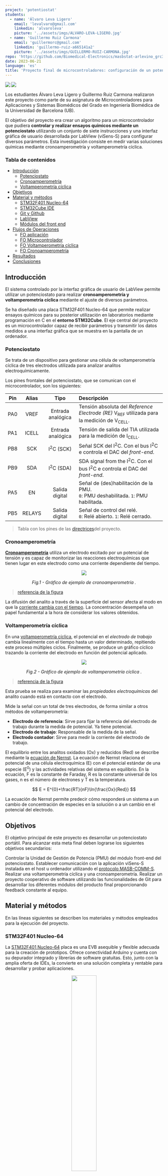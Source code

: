 ```yaml
---
project: 'potentiostat'
students:
  - name: 'Álvaro Leva Ligero'
    email: 'levalvaro@gmail.com'
    linkedin: 'alvaroleva'
    picture: '../assets/imgs/ALVARO-LEVA-LIGERO.jpg'
  - name: 'Guillermo Ruiz Carmona'
    email: 'guillermorc@gmail.com'
    linkedin: 'guillermo-ruiz-a665141a2'
    picture: '../assets/imgs/GUILLERMO-RUIZ-CARMONA.jpg'
repo: 'https://github.com/Biomedical-Electronics/masbstat-arlevino_grc32'
date: 2023-06-21
language: 'es'
title: 'Proyecto final de microcontroladores: configuración de un potenciostato'
---
```


<img align="left" src="https://img.shields.io/badge/Markdown final-project-yellow"><img align="left" src="https://img.shields.io/badge/Development environment -STM32CubeIDE-blue"></br>

Los estudiantes Álvaro Leva Ligero y Guillermo Ruiz Carmona realizaron este proyecto como parte de su asignatura de Microcontroladores para Aplicaciones y Sistemas Biomédicos del Grado en Ingeniería Biomédica de la Universidad de Barcelona (UB).

El objetivo del proyecto era crear un algoritmo para un microcontrolador que pudiera **controlar y realizar ensayos químicos mediante un potenciostato** utilizando un conjunto de siete instrucciones y una interfaz gráfica de usuario desarrollada por LabView (viSens-S) para configurar diversos parámetros. Esta investigación consiste en medir varias soluciones químicas mediante cronoamperometría y voltamperometría cíclica.

### Tabla de contenidos

- [Introducción](#introducción)
   - [Potenciostato](#potenciostato)
   - [Cronoamperometría](#cronoamperometría)
   - [Voltamperometría cíclica](#voltamperometría-cíclica)
- [Objetivos](#objetivos)
- [Material y métodos](#material-y-métodos)
   - [STM32F401 Nucleo-64](#stm32f401-nucleo-64)
   - [STM32Cube IDE](#stm32cube-ide)
   - [Git y Github](#git-y-github)
   - [LabView](#labview)
   - [Módulos del front end](#módulos-del-front-end)
- [Flujos de Operaciones](#flujos-de-operaciones)
   - [FO aplicación](#fo-aplicación)
   - [FO Microcontrolador](#fo-microcontrolador)
   - [FO Voltamperometría cíclica](#fo-voltamperometría-cíclica)
   - [FO Cronoamperometría](#fo-cronoamperometría)
- [Resultados](#resultados)
- [Conclusiones](#conclusiones)


## Introducción

El sistema controlado por la interfaz gráfica de usuario de LabView permite utilizar un potenciostato para realizar **cronoamperometría y voltamperometría cíclica** mediante el ajuste de diversos parámetros.

Se ha diseñado una placa STM32F401 Nucleo-64 que permite realizar ensayos químicos para su posterior utilización en laboratorios mediante programación en C en el **entorno STM32Cube**. El eje central del proyecto es un microcontrolador capaz de recibir parámetros y transmitir los datos medidos a una interfaz gráfica que se muestra en la pantalla de un ordenador.

### Potenciostato

Se trata de un dispositivo para gestionar una célula de voltamperometría cíclica de tres electrodos utilizada para analizar analitos electroquímicamente.

Los pines frontales del potenciostato, que se comunican con el microcontrolador, son los siguientes:

| Pin | Alias | Tipo | Descripción |
| :-: | :---: | :------------------: | :-------------------------------------------------------------------------------------------------------------- |
| PA0 | VREF | Entrada analógica | Tensión absoluta del _Reference Electrode (RE)_ V<sub>REF</sub> utilizada para la medición de V<sub>CELL</sub>. |
| PA1 | ICELL | Entrada analógica | Tensión de salida del TIA utilizada para la medición de I<sub>CELL</sub>. |
| PB8 | SCK | I<sup>2</sup>C (SCK) | Señal SCK del I<sup>2</sup>C. Con el bus I<sup>2</sup>C e controla el DAC del _front-end_. |
| PB9 | SDA | I<sup>2</sup>C (SDA) | SDA signal from the I<sup>2</sup>C. Con el bus I<sup>2</sup>C e controla el DAC del _front-end_. |
| PA5 | EN | Salida digital | Señal de (des)habilitación de la PMU.<br>`0`: PMU deshabilitada. `1`: PMU habilitada. |
| PB5 | RELAYS | Salida digital | Señal de control del relé.<br>`0`: Relé abierto. `1`: Relé cerrado. |

> Tabla con los pines de las [directrices](https://github.com/Biomedical-Electronics/masbstat-arlevino_grc32)del proyecto.

### Cronoamperometría

**[Cronoamperometría](https://en.wikipedia.org/wiki/Chronoamperometry)** utiliza un electrodo excitado por un potencial de tensión y es capaz de monitorizar las reacciones electroquímicas que tienen lugar en este electrodo como una corriente dependiente del tiempo.

<p align='center'>
<img src='../assets/Chronoamperometry.jpg'>
</p>

<p align="center">
<i> Fig.1 - Gráfico de ejemplo de cronoamperometría . </i>
</p>

> [referencia de la figura](https://en.wikipedia.org/wiki/Chronoamperometry)

La difusión del analito a través de la superficie del sensor afecta al modo en que la [corriente cambia con el tiempo](https://pubs.acs.org/doi/abs/10.1021/jp711936y). La concentración desempeña un papel fundamental a la hora de considerar los valores obtenidos.

### Voltamperometría cíclica

En una [voltamperometría cíclica](https://en.wikipedia.org/wiki/Cyclic_voltammetry), el potencial en el *electrodo de trabajo* cambia linealmente con el tiempo hasta un valor determinado, repitiendo este proceso múltiples ciclos. Finalmente, se produce un gráfico cíclico trazando la corriente del electrodo en función del potencial aplicado.

<p align='center'>
<img src='../assets/Cyclovoltammogram.jpg'>
</p>

<p align="center">
<i> Fig.2 - Gráfico de ejemplo de voltamperometría cíclica . </i>
</p>

> [referencia de la figura](https://en.wikipedia.org/wiki/Cyclic_voltammetry)

Esta prueba se realiza para examinar las *propiedades electroquímicas* del analito cuando está en contacto con el electrodo.

Mide la señal con un total de tres electrodos, de forma similar a otros métodos de voltamperometría:

- **Electrodo de referencia**: Sirve para fijar la referencia del electrodo de trabajo durante la medida de potencial. Ya tiene potencial.
- **Electrodo de trabajo**: Responsable de la medida de la señal.
- **Electrodo contador**: Sirve para medir la corriente del electrodo de trabajo.

El equilibrio entre los analitos oxidados (Ox) y reducidos (Red) se describe mediante la [ecuación de Nernst](https://pubs.acs.org/doi/10.1021/acs.jchemed.7b00361). La ecuación de Nernst relaciona el potencial de una célula electroquímica (E) con el potencial estándar de una especie (E<sup>0</sup>) y las actividades relativas del sistema en equilibrio. En la ecuación, F es la constante de Faraday, R es la constante universal de los gases, n es el número de electrones y T es la temperatura.

$$
E = E^{0}+\frac{RT}{nF}\ln{\frac{Ox}{Red}}
$$

La ecuación de Nernst permite predecir cómo responderá un sistema a un cambio de concentración de especies en la solución o a un cambio en el potencial del electrodo.


## Objetivos
El objetivo principal de este proyecto es desarrollar un potenciostato portátil. Para alcanzar esta meta final deben lograrse los siguientes objetivos secundarios:

Controlar la Unidad de Gestión de Potencia (PMU) del módulo front-end del potenciostato. 
Establecer comunicación con la aplicación viSens-S instalada en el host u ordenador utilizando el [protocolo MASB-COMM-S](https://github.com/Biomedical-Electronics/masbstat-arlevino_grc32/blob/master/Docs/protocolo-de-comunicacion.md).
Realizar una voltamperometría cíclica y una cronoamperometría.
Realizar un proyecto cooperativo de software utilizando las funcionalidades de Git para desarrollar los diferentes módulos del producto final proporcionando feedback constante al equipo.

## Material y métodos
En las líneas siguientes se describen los materiales y métodos empleados para la ejecución del proyecto.

### STM32F401 Nucleo-64
La [STM32F401 Nucleo-64](https://www.st.com/en/evaluation-tools/nucleo-f401re.html) placa es una EVB asequible y flexible adecuada para la creación de prototipos. Ofrece conectividad Arduino y cuenta con su depurador integrado y librerías de software gratuitas.  Esto, junto con la amplia oferta de IDEs, la convierte en una solución completa y rentable para desarrollar y probar aplicaciones.


<p align="center">
<img src = "../assets/EVB.png" width = 40%>
</p>

<p align="center">
<i> Fig.3 - STM32 Nucleo-64 tabla de evaluación . </i>
</p>


> [referencia de la figura](https://www.st.com/en/evaluation-tools/nucleo-f401re.html)


  
### STM32Cube IDE

STM32Cube IDE es un entorno de desarrollo integrado (IDE) diseñado específicamente para programar y desarrollar aplicaciones para microcontroladores STM32. Proporciona una amplia gama de herramientas, funciones y recursos para facilitar el proceso de desarrollo. Las librerías HAL (Capa de abstracción de hardware), por ejemplo, contienen varias funciones implementadas con un mayor nivel de abstracción que permiten una codificación eficiente y son valiosas para este proyecto.

<p align="center">
<img src = "../assets/hal-overview.png" width = 70%>
</p>

<p align="center">
<i> Fig.4 - Software integrado proporcionado por STM32Cube IDE para una programación versátil. </i>
</p>

> [referencia de la figura](https://www.st.com/content/ccc/resource/sales_and_marketing/presentation/product_presentation/37/55/ff/bc/a8/71/4f/c5/stm32_embedded_software_offering.pdf/files/stm32_embedded_software_offering.pdf/jcr:content/translations/en.stm32_embedded_software_offering.pdf)

Además, aprovecharemos [STM32CubeMX](https://www.st.com/en/development-tools/stm32cubemx.html), que es una herramienta gráfica que facilita la configuración de los periféricos del microcontrolador.

### Git y Github

Para desarrollar de forma cooperativa los diferentes módulos generando diferentes versiones de código de forma estructurada y sistemática se han utilizado Git y Github. De esta forma, el proyecto global se ha desglosado en paquetes de trabajo que se han realizado por separado entre los miembros del equipo para llegar al entregable final y único.


* **Git - Software de control de versiones (SCV)**

[Git](https://git-scm.com/) es un **software de control de versiones** de código abierto. Se utiliza principalmente para el desarrollo colaborativo de software, como herramienta que permite el control simultáneo de versiones de código ayudando así a monitorizar el flujo de trabajo de un proyecto de programación.

* **GitHub - Plataforma de desarrollo de software**
 
[GitHub](https://github.com/about) es una empresa que ofrece un servicio de alojamiento en Internet que utiliza Git para facilitar el desarrollo colaborativo de software y el control de versiones. Permite guardar la trazabilidad de Git en un servidor remoto [[1]](https://en.wikipedia.org/wiki/GitHub). 


Utilizando ambas herramientas, la ejecución del proyecto se ha basado en 3 ramas principales:

* **master:** Rama que contiene el código de producción. Entregable final para el cliente.

* **develop:** Rama que contiene el trabajo de desarrollo. En esta rama se agrupan y prueban los desarrollos de todos los miembros del equipo. Una vez validado su correcto funcionamiento, el contenido de la rama develop se fusiona en la rama master mediante un Pull Request, para ser entregado al cliente.

* **feature/<descriptive_name>:** Rama que contiene el desarrollo individual o colectivo de una funcionalidad. El contenido de esta rama se fusiona con la rama de desarrollo mediante una solicitud de extracción, una vez que se ha probado.

```mermaid
  %%{init: {'gitGraph': {'showCommitLabel': false, 'mainBranchName':'master'}} }%%
  gitGraph
    commit
    branch develop
    checkout develop
    commit
    branch feature/PMU
    checkout feature/PMU
    commit
    commit
    commit
    checkout develop
    branch feature/chronoamperometry
    checkout feature/chronoamperometry
    commit
    commit
    commit
    checkout develop
    branch feature/stm32main
    checkout feature/stm32main
    commit
    commit
    commit
    checkout develop
    branch feature/cyclic-voltammetry
    checkout feature/cyclic-voltammetry
    commit
    commit
    commit
    checkout develop
    branch feature/adc
    checkout feature/adc
    commit
    commit
    commit
    checkout develop
    branch feature/timer
    checkout feature/timer
    commit
    commit
    commit
    checkout develop
    merge feature/PMU
    merge feature/adc
    merge feature/cyclic-voltammetry
    merge feature/timer
    merge feature/stm32main
    merge feature/chronoamperometry
    commit
    commit
    commit
    checkout master
    merge develop
```
> Diagrama del flujo de trabajo Git con las diferentes ramas. La cantidad de *commits* está fijada en 3 a efectos ilustrativos, algunas ramas tienen menos pero la mayoría tienen más.

### LabView
[LabView](https://www.ni.com/es-es/shop/labview.html#pinned-nav-section2) es un entorno gráfico de programación que, entre otras funcionalidades, permite generar interfaces de usuario interactivas para controlar sistemas e instrumentación. En nuestro caso es especialmente útil para generar la interfaz de control del potenciostato. A través de la aplicación [viSens-S](https://github.com/Albert-Alvarez/viSens-S/releases/tag/v0.2.1), desarrollado en LabView, podremos comunicarnos con el microcontrolador para ejecutar y visualizar las diferentes pruebas con los parámetros deseados.

### Módulos del front end
A continuación se describen los distintos módulos del front-end controlados por el microcontrolador STM.

* **Unidad de gestión de energía (PMU)** 
Este módulo garantiza la alimentación de todos los elementos del front-end. Para evitar el gasto innecesario de energía, está en estado desactivado por defecto. Se activará a través del pin ``EN`` con la inicialización del programa del microcontrolador.

* **Relé**
Cierra el circuito entre el front-end y el sensor electroquímico cada vez que hay que tomar una medida.

* **Potenciostato**
El potenciostato **polariza la célula electroquímica** a una tensión V<sub>CELL</sub> y lee la corriente que circula por I<sub>CELL</sub>.

Para establecer V<sub>CELL</sub> se utiliza un convertidor de digital a analógico (DAC) MCP4725 con dirección I<sup>2</sup>C ``1100000``. El DAC puede generar una tensión de salida en un rango de 0 a 4V. Sin embargo, para permitir la polarización negativa, se añade un sistema para transformar la salida unipolar en bipolar; de -4 a 4V.

Aunque tengamos control sobre la tensión de polarización de la célula, no podemos darla por sabida. Por eso empleamos el ADC del microcontrolador para leer un voltaje llamado V<sub>ADC</sub>, que representa la tensión del electrodo de referencia (V<sub>REF</sub>) después de pasar por un circuito convertidor de señal bipolar a unipolar. A partir de esta tensión VREF, podemos determinar la tensión de la célula (V<sub>CELL</sub>). Para medir la corriente que pasa por la célula, utilizamos un amplificador de transimpedancia (TIA). El TIA tiene una resistencia de 50 kΩ. La señal también se convierte de bipolar a unipolar mediante un conversor de señal.
En el proyecto ya está disponible una biblioteca llamada ``formulas`` para permitir la conversión entre las medidas del ADC a los niveles de tensión/corriente pertinentes.
 
## Flujos de Operaciones
En esta sección se describen los flujos de trabajo de ejecución en diferentes niveles de abstracción.

### FO aplicación
La aplicación consta de una interfaz de usuario principal en la que se pueden configurar los parámetros y el modo de medida para enviarlos al microcontrolador y recibir las medidas de cada punto para representarlas en la ventana gráfica.
 ```mermaid
  graph TD
    A[Usuario] -.-> B(Iniciación viSens-S)
    B --> C(Conectar dispositivo)
    C --> D(Indicar la prueba a realizar)
    D --> E(Establecer parámetros)
    E --> F(Iniciar medición)
    F --> P
    P --> G(Iniciar medición)
    F --> K(Recivir medición)
    K --> L(Mostrar medida en gráfico y tabla)
    L --> M{¿Última medición?}
    M --> |Sí|N(Fin de la aplicación)
    M --> |No|D
    G --> |Enviar parámetros|I

    H[Microcontrolador] --> I(Recibir parámetros)
    I --> J(Tomar medidas)
    J --> Q(Enviar datos)
    Q --> K
    Q --> R(Fin de la medición)

    O[Device] -......->P(Establecer medición)
```


### FO Microcontrolador
En función del mensaje recibido, el microcontrolador debe procesar y activar varias funciones. El flujo de trabajo del microcontrolador se representa en el diagrama siguiente.

```mermaid
  graph TD
    A(Inicio) --> B(Config. periféricos e inic. variables.)
    B --> C(Espera a la siguiente instrucción. <i>No bloqueante</i>)
    C --> D{¿Instrucción recibida?}
    D --> |Sí|E{Instrucción}
    E --> |START_CV_MEAS|F(Guardar config. CV)
    F --> G(Estado = CV)
    E --> |START_CA_MEAS|H(Guardar config. CA)
    H --> I(Estado = CA)
    E --> |STOP_MEAS|J(Estado = IDLE)
    E --> |Default|K(Espera a la siguiente instrucción. <i>No bloqueante</i>)
    G --> K
    I --> K
    J --> K
    D --> |No|L{Estado}
    K --> L
    L --> |CV|M(Obtener el siguiente punto)
    M --> N(Enviar punto al host)
    N --> O(Estado = IDLE si es el último punto)
    L --> |CA|P(Obtener el siguiente punto)
    P --> Q(Enviar punto al host)
    Q --> R(Estado = IDLE si es el último punto)
    L --> |IDLE|D
    O --> D
    R --> D
```

Antes de recibir una instrucción, se configuran los periféricos y se inician las distintas variables del microcontrolador. Hay cuatro tipos diferentes de instrucciones que se pueden dar:

* **Cronoamperometría**: si recibe `START_CA_MEAS` guarda la configuración de la Cronoamperometría y cambia la variable de estado a CA. La Cronoamperometría sólo tendrá lugar cuando el estado de la variable sea CA.
* **Voltamperometría cíclica**: si recibe `START_CV_MEAS`, guarda la configuración de la Voltamperometría cíclica y cambia la variable de estado a CV. La voltamperometría cíclica sólo tendrá lugar cuando el estado de la variable sea CV.
* **Stop**: si recibe `STOP_MEAS`, procede a detener cualquier función que esté realizando y cambia el estado a IDLE.
* **Por defecto**: si no se recibe ninguna de las anteriores, el microcontrolador esperará una nueva instrucción en lugar de realizar ninguna acción.


### FO Voltamperometría cíclica
Se han implementado dos funciones, para inicializar la prueba de voltamperometría cíclica ``CV_init`` y otra para calcular cada punto de medida ``make_CV``.

*``CV_init``: conduce el flujo de trabajo desde el inicio hasta la inicialización del temporizador.
*``make_CV``: conduce el flujo de trabajo desde la condición "¿Ha transcurrido el periodo de muestreo?" hasta el final.

```mermaid
  graph TD
    A(Inicio) --> B(Poner VCELL a eBegin*)
    B --> Z(vObjective = eVertex1)
    Z --> C(Cerrar relé)
    C --> D(Iniciar temporizador con periodo de muestreo deseado)
    D --> E{¿Ha transcurrido el <i>periodo de muestreo</i>?**}
    E --> |No|E
    E --> |Sí|F(Medir Vcell y ICELL)
    F --> G(Enviar datos al host)
    G --> H{¿VCELL == vobjective?}
    H --> |No|¿I{VCELL + eStep > vObjective?}
    I --> |Sí|J(Ajustar la tensión de la célula a vObjetivo)
    J --> E
    I --> |No|K(Añadir eStep a VCELL)
    K --> E
    H --> |Sí|L{¿vObjective == eVertex1?}
    L --> |Sí|U(vObjective = eVertex2)
    U --> H
    L --> |No|M{¿vObjective == eVertex2?}
    M --> |Sí|N(vObjective = eBegin)
    N --> H
    M --> |No|O{¿Último ciclo?}
    O --> |No|P(vObjective = eVertex1)
    P --> H
    O --> |Sí|S(Abrir relé)
    S --> T(Fin)
```

### FO Cronoamperometría
Se han implementado dos funciones, para inicializar la prueba de cronoamperometría ``CA_init`` y otra para calcular cada punto de medida ``make_CA``.

*``CA_init``: conduce el flujo de trabajo desde el inicio hasta la inicialización del temporizador.
*``make_CA``: conduce el flujo de trabajo desde la condición "¿Ha transcurrido el tiempo de medición?" hasta el final.

```mermaid
  graph TD
    A(Inicio) --> B(Poner VCELL a eDC*)
    B --> C(Cerrar relé)
    C --> D(Iniciar temporizador con periodo de muestreo deseado)
    D --> E{¿Ha transcurrido el <i>periodo de medida</i>?**}
    E --> |Sí|F(Abrir relé y parar temporizador)
    F --> G(Fin)
    E --> |No|H{¿Ha transcurrido el <i>periodo de muestreo</i>?}
    H --> |No|H
    H --> |Sí|J(Medir Vcell e ICELL)
    J --> K(Enviar datos al host)
    K --> E
```

## Resultados
Para probar el rendimiento del potenciostato final se utilizó una solución de K3[Fe(CN)]<sub>-6</sub>, que se depositó en un electrodo serigrafiado conectado al microcontrolador. El montaje utilizado puede verse en la figura siguiente.

<p align="center">
<img align="center" src="../assets/final_test.png" width="85%">
</p>
<p align="center">
<i> Fig.5 - Prueba final del potenciostato. </i>
</p>

Desgraciadamente, los valores de las medidas electroquímicas no fueron los esperados. Tanto en las pruebas de cronoamperometría como en las de voltamperometría cíclica, la temporización del sistema funcionó correctamente (frecuencia de muestreo, ciclos, tiempo de medición). Sin embargo, los valores mostrados en la interfaz gráfica no eran coherentes, mostrando oscilaciones inesperadas. No se pudo realizar la voltamperometría cíclica y, en consecuencia, tampoco la cronoamperometría.

<p align="center">
<img align="center" src="../assets/result_CA.png" width="60%">
</p>
<p align="center">
<i> Fig.6 - Resultados de la cronoamperometría. </i>
</p>

En la figura puede verse cómo el primer punto rara vez aparecía alejado del resto de las mediciones. Las flechas indican la duración prevista de 10s.

## Conclusiones
Volviendo a los objetivos iniciales, la ejecución del proyecto ha seguido con éxito la pauta establecida en cuanto al desarrollo cooperativo del programa del potenciostato utilizando tanto Git como GitHub. Sin embargo, uno de los objetivos principales consistente en realizar una cronoamperometría y una voltamperometría cíclica no pudo ser alcanzado. Tras comprobar exhaustivamente el código, los miembros del equipo no pudieron encontrar el error causante de los resultados incorrectos. Tras realizar las simulaciones con viSens-S, el error aparentemente no afecta a la temporización de las pruebas, siendo coherente con el periodo de muestreo, el número de ciclos y el tiempo de medición dados. En cambio, el error parece estar en la interpretación de los valores de medición.<br>s
Al fin y al cabo, el proyecto ha proporcionado a los desarrolladores conocimientos sobre generación de software cooperativo, programación de microcontroladores, uso de librerías específicas y buena praxis a la hora de desarrollar cada uno de los módulos. Sin embargo, sería necesario seguir trabajando para corregir el error que causa los resultados finales incoherentes.
